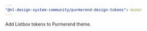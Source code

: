 ```yaml
---
"@nl-design-system-community/purmerend-design-tokens": minor
---
```


Add Listbox tokens to Purmerend theme.
